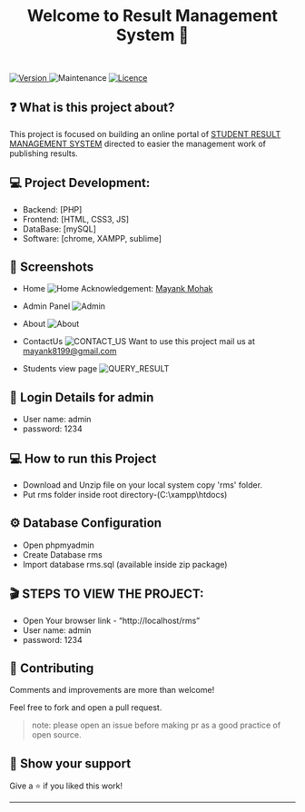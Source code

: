 <h1 align="center">Welcome to Result Management System 👋</h1>
<br>

<p>
  <a href="https://github.com/mayankmohak/Student-Result-Management-System" target="_blank">
    <img alt="Version" src="https://img.shields.io/badge/version-1.0.0-blue.svg?cacheSeconds=2592000" />
  </a>
  <img alt="Maintenance" src="https://img.shields.io/badge/Maintained-yes-blue.svg" />
  <a href="https://github.com/mayankmohak/Student-Result-Management-System/blob/master/LICENSE" target="_blank">
    <img alt="Licence" src="https://img.shields.io/badge/License-Apache%202.0-blue.svg" />
  </a>
</p>

## ❓ What is this project about?

This project is focused on building an online portal of [STUDENT RESULT MANAGEMENT SYSTEM](http://result-board.infinityfreeapp.com/rms/index.php) directed to easier the management work of publishing results.

## :computer: Project Development:
  - Backend: [PHP]
  - Frontend: [HTML, CSS3, JS]
  - DataBase: [mySQL]
  - Software: [chrome, XAMPP, sublime]

## :camera_flash: Screenshots
* Home
![Home](./screenshoot/home.jpg)
  Acknowledgement: [Mayank Mohak](https://github.com/mayankmohak)
  
* Admin Panel
![Admin](./screenshoot/admin.jpg)

* About
![About](./screenshoot/aboutus.jpg)


* ContactUs
![CONTACT_US](./screenshoot/contact.jpg)
  Want to use this project mail us at mayank8199@gmail.com

* Students view page
![QUERY_RESULT](./screenshoot/viewer.jpg)


## :lock_with_ink_pen: Login Details for admin 
  - User name: admin
  - password: 1234
  
## :computer: How to run this Project
  - Download and Unzip file on your local system copy 'rms' folder.
  - Put rms folder inside root directory-(C:\xampp\htdocs)
  
## :gear: Database Configuration
  - Open phpmyadmin
  - Create Database rms
  - Import database rms.sql (available inside zip package)
  
## :clapper: STEPS TO VIEW THE PROJECT:
  - Open Your browser link - “http://localhost/rms”
  - User name: admin
  - password: 1234
  
## 🤝 Contributing
Comments and improvements are more than welcome!

Feel free to fork and open a pull request.
>note: please open an issue before making pr as a good practice of open source.

## 🙌 Show your support

Give a ⭐️ if you liked this work!

<hr>
